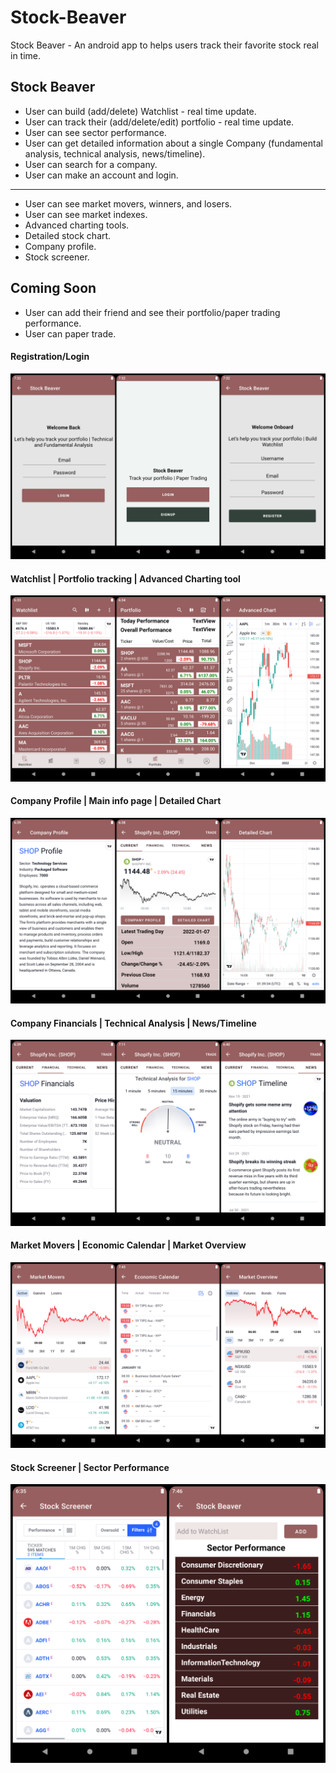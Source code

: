 # Stock-Beaver
Stock Beaver - An android app to helps users track their favorite stock real in time.

## Stock Beaver
* User can build (add/delete) Watchlist - real time update.
* User can track their (add/delete/edit) portfolio - real time update.
* User can see sector performance.
* User can get detailed information about a single Company (fundamental analysis, technical analysis, news/timeline).
* User can search for a company.
* User can make an account and login.
---------------------------------------
* User can see market movers, winners, and losers.
* User can see market indexes.
* Advanced charting tools.
* Detailed stock chart.
* Company profile.
* Stock screener.


## Coming Soon
* User can add their friend and see their portfolio/paper trading performance.
* User can paper trade.


#### Registration/Login
![](Images/UserAuth.png)

#### Watchlist | Portfolio tracking | Advanced Charting tool
![](Images/MainPage.png)

#### Company Profile | Main info page | Detailed Chart
![](Images/CompanyInfo1.png)

#### Company Financials | Technical Analysis | News/Timeline
![](Images/CompanyInfo2.png)

#### Market Movers | Economic Calendar | Market Overview
![](Images/MarketInfo.png)

#### Stock Screener | Sector Performance
![](Images/MarketTools.png)




